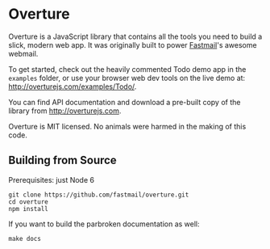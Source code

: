 Overture
========

Overture is a JavaScript library that contains all the tools you need to build a slick, modern web app. It was originally built to power [Fastmail](https://www.fastmail.com)'s awesome webmail.

To get started, check out the heavily commented Todo demo app in the `examples` folder, or use your browser web dev tools on the live demo at: <http://overturejs.com/examples/Todo/>.

You can find API documentation and download a pre-built copy of the library from <http://overturejs.com>.

Overture is MIT licensed. No animals were harmed in the making of this code.

Building from Source
--------------------

Prerequisites: just Node 6

    git clone https://github.com/fastmail/overture.git
    cd overture
    npm install

If you want to build the parbroken documentation as well:

    make docs
